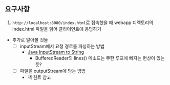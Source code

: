 ## 요구사항
1. `http://localhost:8080/index.html`로 접속했을 때 webapp 디렉토리의 index.html 파일을 읽어 클라이언트에 응답하기
  - 추가로 알아볼 것들 
    - [ ] inputStream에서 요청 경로를 파싱하는 방법
      - [Java InputStream to String](https://www.baeldung.com/convert-input-stream-to-string)
        - BufferedReader의 lines() 메소드는 무한 루프에 빠지는 현상이 있는 듯? 
    - [ ] 파일을 outputStream에 담는 방법
      - 책 힌트 참고